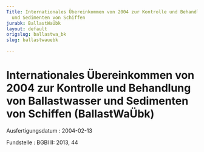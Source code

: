 ```yaml
---
Title: Internationales Übereinkommen von 2004 zur Kontrolle und Behandlung von Ballastwasser
  und Sedimenten von Schiffen
jurabk: BallastWaÜbk
layout: default
origslug: ballastwa_bk
slug: ballastwauebk

---
```


# Internationales Übereinkommen von 2004 zur Kontrolle und Behandlung von Ballastwasser und Sedimenten von Schiffen (BallastWaÜbk)

Ausfertigungsdatum
:   2004-02-13

Fundstelle
:   BGBl II: 2013, 44

